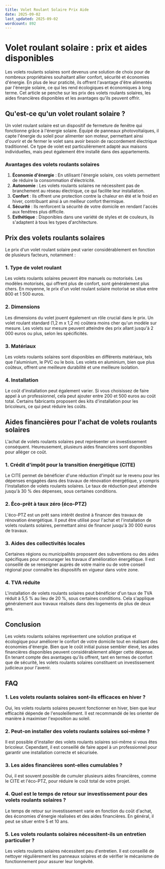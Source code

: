 ```yaml
---
title: Volet Roulant Solaire Prix Aide
date: 2025-09-02
last_updated: 2025-09-02
wordcount: 892
---
```


# Volet roulant solaire : prix et aides disponibles

Les volets roulants solaires sont devenus une solution de choix pour de nombreux propriétaires souhaitant allier confort, sécurité et économies d'énergie. En plus de leur praticité, ils offrent l'avantage d'être alimentés par l'énergie solaire, ce qui les rend écologiques et économiques à long terme. Cet article se penche sur les prix des volets roulants solaires, les aides financières disponibles et les avantages qu'ils peuvent offrir.

## Qu'est-ce qu'un volet roulant solaire ?

Un volet roulant solaire est un dispositif de fermeture de fenêtre qui fonctionne grâce à l'énergie solaire. Équipé de panneaux photovoltaïques, il capte l'énergie du soleil pour alimenter son moteur, permettant ainsi d'ouvrir et de fermer le volet sans avoir besoin de raccordement électrique traditionnel. Ce type de volet est particulièrement adapté aux maisons individuelles, mais peut également être installé dans des appartements.

### Avantages des volets roulants solaires

1. **Économie d'énergie** : En utilisant l'énergie solaire, ces volets permettent de réduire la consommation d'électricité.
2. **Autonomie** : Les volets roulants solaires ne nécessitent pas de branchement au réseau électrique, ce qui facilite leur installation.
3. **Confort** : Ils offrent une protection contre la chaleur en été et le froid en hiver, contribuant ainsi à un meilleur confort thermique.
4. **Sécurité** : Ils renforcent la sécurité de votre domicile en rendant l'accès aux fenêtres plus difficile.
5. **Esthétique** : Disponibles dans une variété de styles et de couleurs, ils s'adaptent à tous les types d'architecture.

## Prix des volets roulants solaires

Le prix d'un volet roulant solaire peut varier considérablement en fonction de plusieurs facteurs, notamment :

### 1. **Type de volet roulant**

Les volets roulants solaires peuvent être manuels ou motorisés. Les modèles motorisés, qui offrent plus de confort, sont généralement plus chers. En moyenne, le prix d'un volet roulant solaire motorisé se situe entre 800 et 1 500 euros.

### 2. **Dimensions**

Les dimensions du volet jouent également un rôle crucial dans le prix. Un volet roulant standard (1,2 m x 1,2 m) coûtera moins cher qu'un modèle sur mesure. Les volets sur mesure peuvent atteindre des prix allant jusqu'à 2 000 euros ou plus, selon les spécificités.

### 3. **Matériaux**

Les volets roulants solaires sont disponibles en différents matériaux, tels que l'aluminium, le PVC ou le bois. Les volets en aluminium, bien que plus coûteux, offrent une meilleure durabilité et une meilleure isolation.

### 4. **Installation**

Le coût d'installation peut également varier. Si vous choisissez de faire appel à un professionnel, cela peut ajouter entre 200 et 500 euros au coût total. Certains fabricants proposent des kits d'installation pour les bricoleurs, ce qui peut réduire les coûts.

## Aides financières pour l'achat de volets roulants solaires

L'achat de volets roulants solaires peut représenter un investissement conséquent. Heureusement, plusieurs aides financières sont disponibles pour alléger ce coût.

### 1. **Crédit d'impôt pour la transition énergétique (CITE)**

Le CITE permet de bénéficier d'une réduction d'impôt sur le revenu pour les dépenses engagées dans des travaux de rénovation énergétique, y compris l'installation de volets roulants solaires. Le taux de réduction peut atteindre jusqu'à 30 % des dépenses, sous certaines conditions.

### 2. **Éco-prêt à taux zéro (éco-PTZ)**

L'éco-PTZ est un prêt sans intérêt destiné à financer des travaux de rénovation énergétique. Il peut être utilisé pour l'achat et l'installation de volets roulants solaires, permettant ainsi de financer jusqu'à 30 000 euros de travaux.

### 3. **Aides des collectivités locales**

Certaines régions ou municipalités proposent des subventions ou des aides spécifiques pour encourager les travaux d'amélioration énergétique. Il est conseillé de se renseigner auprès de votre mairie ou de votre conseil régional pour connaître les dispositifs en vigueur dans votre zone.

### 4. **TVA réduite**

L'installation de volets roulants solaires peut bénéficier d'un taux de TVA réduit à 5,5 % au lieu de 20 %, sous certaines conditions. Cela s'applique généralement aux travaux réalisés dans des logements de plus de deux ans.

## Conclusion

Les volets roulants solaires représentent une solution pratique et écologique pour améliorer le confort de votre domicile tout en réalisant des économies d'énergie. Bien que le coût initial puisse sembler élevé, les aides financières disponibles peuvent considérablement alléger cette dépense. En tenant compte des avantages qu'ils offrent, tant en termes de confort que de sécurité, les volets roulants solaires constituent un investissement judicieux pour l'avenir.

## FAQ

### 1. Les volets roulants solaires sont-ils efficaces en hiver ?

Oui, les volets roulants solaires peuvent fonctionner en hiver, bien que leur efficacité dépende de l'ensoleillement. Il est recommandé de les orienter de manière à maximiser l'exposition au soleil.

### 2. Peut-on installer des volets roulants solaires soi-même ?

Il est possible d'installer des volets roulants solaires soi-même si vous êtes bricoleur. Cependant, il est conseillé de faire appel à un professionnel pour garantir une installation correcte et sécurisée.

### 3. Les aides financières sont-elles cumulables ?

Oui, il est souvent possible de cumuler plusieurs aides financières, comme le CITE et l'éco-PTZ, pour réduire le coût total de votre projet.

### 4. Quel est le temps de retour sur investissement pour des volets roulants solaires ?

Le temps de retour sur investissement varie en fonction du coût d'achat, des économies d'énergie réalisées et des aides financières. En général, il peut se situer entre 5 et 10 ans.

### 5. Les volets roulants solaires nécessitent-ils un entretien particulier ?

Les volets roulants solaires nécessitent peu d'entretien. Il est conseillé de nettoyer régulièrement les panneaux solaires et de vérifier le mécanisme de fonctionnement pour assurer leur longévité.